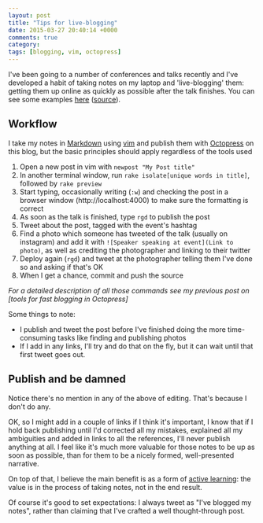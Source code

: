 ```yaml
---
layout: post
title: "Tips for live-blogging"
date: 2015-03-27 20:40:14 +0000
comments: true
category:
tags: [blogging, vim, octopress]
---
```


I've been going to a number of conferences and talks recently and I've developed a habit of taking
notes on my laptop and 'live-blogging' them: getting them up online as quickly as possible
after the talk finishes. You can see some examples
[here](/blog/categories/liveblog/)
([source](https://github.com/dgmstuart/dgmstuart.github.io/tree/source/source/_posts)).

## Workflow
I take my notes in [Markdown](https://daringfireball.net/projects/markdown/syntax)
using [vim](http://www.vim.org/) and publish them with [Octopress](http://octopress.org/)
on this blog, but the basic principles should apply regardless of the tools used

1. Open a new post in vim with `newpost "My Post title"`
2. In another terminal window, run `rake isolate[unique words in title]`,
   followed by `rake preview`
3. Start typing, occasionally writing (`:w`) and checking the post in a
   browser window (http://localhost:4000) to make sure the formatting is
   correct
4. As soon as the talk is finished, type `rgd` to publish the post
5. Tweet about the post, tagged with the event's hashtag
6. Find a photo which someone has tweeted of the talk (usually on instagram)
   and add it with `![Speaker speaking at event](Link to photo)`, as well as
   crediting the photographer and linking to their twitter
7. Deploy again (`rgd`) and tweet at the photographer telling them I've done
   so and asking if that's OK
8. When I get a chance, commit and push the source

_For a detailed description of all those commands see my previous post on
[tools for fast blogging in Octopress]_

Some things to note:
* I publish and tweet the post before I've finished doing the more time-consuming
  tasks like finding and publishing photos
* If I add in any links, I'll try and do that on the fly, but it can wait until
  that first tweet goes out.

## Publish and be damned
Notice there's no mention in any of the above of editing. That's because I don't do any.

OK, so I might add in a couple of links if I think it's important, I know that if I hold back
publishing until I'd corrected all my mistakes, explained all my ambiguities
and added in links to all the references, I'll never publish anything at all. I
feel like it's much more valuable for those notes to be up as soon as
possible, than for them to be a nicely formed, well-presented narrative.

On top of that, I believe the main benefit is as a form of
[active learning](https://www.linkedin.com/pulse/20130702175823-659753-if-you-aren-t-taking-notes-you-aren-t-learning):
the value is in the process of taking notes, not in the end result.

Of course it's good to set expectations: I always tweet as "I've blogged my notes", rather
than claiming that I've crafted a well thought-through post.
